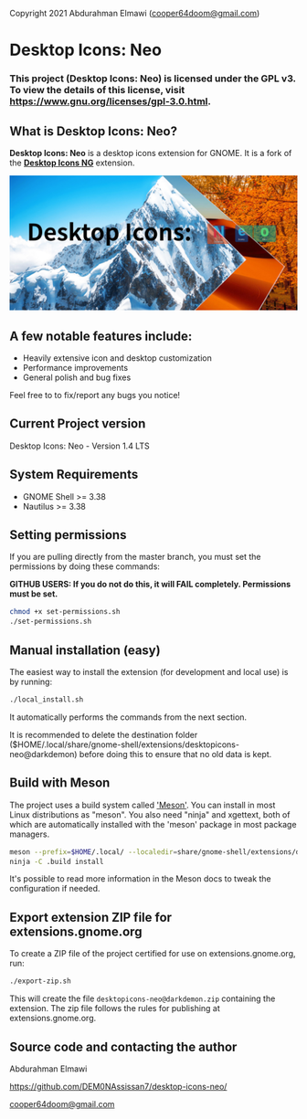 Copyright 2021 Abdurahman Elmawi (cooper64doom@gmail.com)

# Desktop Icons: Neo

### This project (Desktop Icons: Neo) is licensed under the GPL v3. To view the details of this license, visit https://www.gnu.org/licenses/gpl-3.0.html.

## What is Desktop Icons: Neo?

**Desktop Icons: Neo** is a desktop icons extension for GNOME. It is a fork of the [**Desktop Icons NG**](https://extensions.gnome.org/extension/2087/desktop-icons-ng-ding/) extension.

![Image of Desktop Icons: Neo](https://github.com/DEM0NAssissan7/desktop-icons-neo/blob/main/Desktop%20Icons:%20Neo.jpg)

## A few notable features include:
 
 * Heavily extensive icon and desktop customization
 * Performance improvements
 * General polish and bug fixes

Feel free to to fix/report any bugs you notice!

## Current Project version

Desktop Icons: Neo - Version 1.4 LTS

## System Requirements

* GNOME Shell >= 3.38
* Nautilus >= 3.38

## Setting permissions

If you are pulling directly from the master branch, you must set the permissions by doing these commands:

**GITHUB USERS: If you do not do this, it will FAIL completely. Permissions must be set.**

```bash
chmod +x set-permissions.sh
./set-permissions.sh
```

## Manual installation (easy)

The easiest way to install the extension (for development and local use) is by running:
```bash
./local_install.sh
```
It automatically performs  the commands from the next section.

It is recommended to delete the destination folder ($HOME/.local/share/gnome-shell/extensions/desktopicons-neo@darkdemon) before doing this to ensure that no old data is kept.

## Build with Meson

The project uses a build system called ['Meson'](https://mesonbuild.com/). You can install
in most Linux distributions as "meson". You also need "ninja" and xgettext, both of which are automatically installed with the 'meson' package in most package managers.

```bash
meson --prefix=$HOME/.local/ --localedir=share/gnome-shell/extensions/desktopicons-neo@darkdemon/locale .build
ninja -C .build install
```

It's possible to read more information in the Meson docs to tweak the configuration if needed.

## Export extension ZIP file for extensions.gnome.org

To create a ZIP file of the project certified for use on extensions.gnome.org, run:

```bash
./export-zip.sh
```

This will create the file `desktopicons-neo@darkdemon.zip` containing the extension. The zip file follows the rules for publishing at extensions.gnome.org.

## Source code and contacting the author

Abdurahman Elmawi

https://github.com/DEM0NAssissan7/desktop-icons-neo/

cooper64doom@gmail.com
